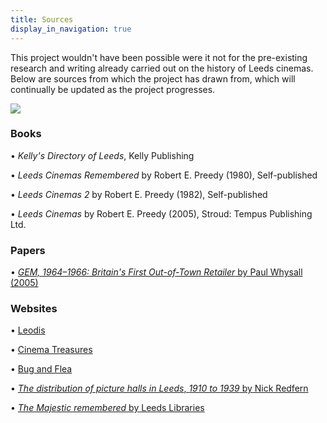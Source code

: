```yaml
---
title: Sources
display_in_navigation: true
---
```

This project wouldn't have been possible were it not for the pre-existing research and writing already carried out on the history of Leeds cinemas. Below are sources from which the project has drawn from, which will continually be updated as the project progresses.

![](https://res.cloudinary.com/hpph/image/upload/v1597401238/hidinginplainsight/Burmantofts_brochure_2.jpg)

### Books

• *Kelly's Directory of Leeds*, Kelly Publishing

• *Leeds Cinemas Remembered* by Robert E. Preedy (1980), Self-published

• *Leeds Cinemas 2* by Robert E. Preedy (1982), Self-published

• *Leeds Cinemas* by Robert E. Preedy (2005), Stroud: Tempus Publishing Ltd. 



### Papers

• [*GEM, 1964–1966: Britain's First Out-of-Town Retailer* by Paul Whysall (2005)](https://www.tandfonline.com/doi/abs/10.1080/09593960500049183)



### Websites

• [Leodis](http://www.leodis.net/)

• [Cinema Treasures](http://cinematreasures.org/) 

• [Bug and Flea ](www.bugandflea.com)

• [*The distribution of picture halls in Leeds*, *1910 to 1939* by Nick Redfern](https://nickredfern.wordpress.com/2009/04/02/the-distribution-of-picture-halls-in-leeds-1910-to-1939/)

• [*The Majestic remembered* by Leeds Libraries](https://secretlibraryleeds.net/2014/10/03/the-majestic-remembered/)